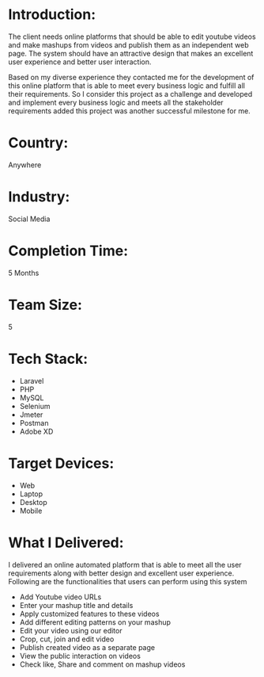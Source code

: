 # Introduction:
The client needs online platforms that should be able to edit youtube videos and make mashups from videos and publish them as an independent web page. The system should have an attractive design that makes an excellent user experience and better user interaction.

Based on my diverse experience they contacted me for the development of this online platform that is able to meet every business logic and fulfill all their requirements.
So I consider this project as a challenge and developed and implement every business logic and meets all the stakeholder requirements added this project was another successful milestone for me.
# Country:
Anywhere
# Industry:
Social Media
# Completion Time:
5 Months
# Team Size:
5
# Tech Stack:
- Laravel
- PHP
- MySQL
- Selenium
- Jmeter
- Postman
- Adobe XD

# Target Devices:
- Web
- Laptop
- Desktop
- Mobile
# What I Delivered:
I delivered an online automated platform that is able to meet all the user requirements along with better design and excellent user experience. Following are the functionalities that users can perform using this system
- Add Youtube video URLs
- Enter your mashup title and details
- Apply customized features to these videos
- Add different editing patterns on your mashup
- Edit your video using our editor
- Crop, cut, join and edit video
- Publish created video as a separate page
- View the public interaction on videos
- Check like, Share and comment on mashup videos
